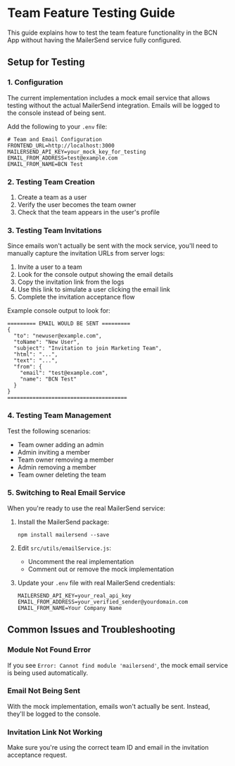 # Team Feature Testing Guide

This guide explains how to test the team feature functionality in the BCN App without having the MailerSend service fully configured.

## Setup for Testing

### 1. Configuration

The current implementation includes a mock email service that allows testing without the actual MailerSend integration. Emails will be logged to the console instead of being sent.

Add the following to your `.env` file:

```
# Team and Email Configuration
FRONTEND_URL=http://localhost:3000
MAILERSEND_API_KEY=your_mock_key_for_testing
EMAIL_FROM_ADDRESS=test@example.com
EMAIL_FROM_NAME=BCN Test
```

### 2. Testing Team Creation

1. Create a team as a user
2. Verify the user becomes the team owner
3. Check that the team appears in the user's profile

### 3. Testing Team Invitations

Since emails won't actually be sent with the mock service, you'll need to manually capture the invitation URLs from server logs:

1. Invite a user to a team
2. Look for the console output showing the email details
3. Copy the invitation link from the logs
4. Use this link to simulate a user clicking the email link
5. Complete the invitation acceptance flow

Example console output to look for:
```
========= EMAIL WOULD BE SENT =========
{
  "to": "newuser@example.com",
  "toName": "New User",
  "subject": "Invitation to join Marketing Team",
  "html": "...",
  "text": "...",
  "from": {
    "email": "test@example.com",
    "name": "BCN Test"
  }
}
======================================
```

### 4. Testing Team Management

Test the following scenarios:
- Team owner adding an admin
- Admin inviting a member
- Team owner removing a member
- Admin removing a member
- Team owner deleting the team

### 5. Switching to Real Email Service

When you're ready to use the real MailerSend service:

1. Install the MailerSend package:
   ```
   npm install mailersend --save
   ```

2. Edit `src/utils/emailService.js`:
   - Uncomment the real implementation
   - Comment out or remove the mock implementation

3. Update your `.env` file with real MailerSend credentials:
   ```
   MAILERSEND_API_KEY=your_real_api_key
   EMAIL_FROM_ADDRESS=your_verified_sender@yourdomain.com
   EMAIL_FROM_NAME=Your Company Name
   ```

## Common Issues and Troubleshooting

### Module Not Found Error
If you see `Error: Cannot find module 'mailersend'`, the mock email service is being used automatically.

### Email Not Being Sent
With the mock implementation, emails won't actually be sent. Instead, they'll be logged to the console.

### Invitation Link Not Working
Make sure you're using the correct team ID and email in the invitation acceptance request. 